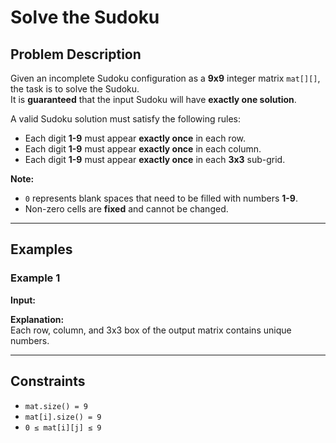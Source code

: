 # Solve the Sudoku

## Problem Description
Given an incomplete Sudoku configuration as a **9x9** integer matrix `mat[][]`, the task is to solve the Sudoku.  
It is **guaranteed** that the input Sudoku will have **exactly one solution**.

A valid Sudoku solution must satisfy the following rules:
- Each digit **1-9** must appear **exactly once** in each row.
- Each digit **1-9** must appear **exactly once** in each column.
- Each digit **1-9** must appear **exactly once** in each **3x3** sub-grid.

**Note:**  
- `0` represents blank spaces that need to be filled with numbers **1-9**.
- Non-zero cells are **fixed** and cannot be changed.

---

## Examples

### Example 1
**Input:**  

**Explanation:**  
Each row, column, and 3x3 box of the output matrix contains unique numbers.

---

## Constraints
- `mat.size() = 9`
- `mat[i].size() = 9`
- `0 ≤ mat[i][j] ≤ 9`
